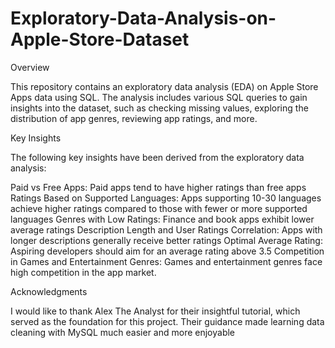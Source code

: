# Exploratory-Data-Analysis-on-Apple-Store-Dataset
Overview

This repository contains an exploratory data analysis (EDA) on Apple Store Apps data using SQL. The analysis includes various SQL queries to gain insights into the dataset, such as checking missing values, exploring the distribution of app genres, reviewing app ratings, and more.

Key Insights

The following key insights have been derived from the exploratory data analysis:

Paid vs Free Apps: Paid apps tend to have higher ratings than free apps
Ratings Based on Supported Languages: Apps supporting 10-30 languages achieve higher ratings compared to those with fewer or more supported languages
Genres with Low Ratings: Finance and book apps exhibit lower average ratings
Description Length and User Ratings Correlation: Apps with longer descriptions generally receive better ratings
Optimal Average Rating: Aspiring developers should aim for an average rating above 3.5
Competition in Games and Entertainment Genres: Games and entertainment genres face high competition in the app market.

Acknowledgments

I would like to thank Alex The Analyst for their insightful tutorial, which served as the foundation for this project. Their guidance made learning data cleaning with MySQL much easier and more enjoyable
